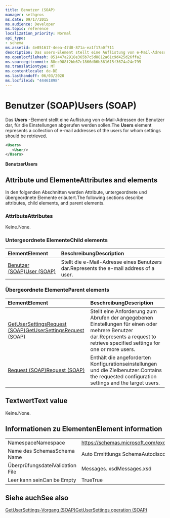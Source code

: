 ```yaml
---
title: Benutzer (SOAP)
manager: sethgros
ms.date: 09/17/2015
ms.audience: Developer
ms.topic: reference
localization_priority: Normal
api_type:
- schema
ms.assetid: 4e051617-4eea-47d0-871a-ea1f17a0f711
description: Das users-Element stellt eine Auflistung von e-Mail-Adressen der Benutzer dar, für die Einstellungen abgerufen werden sollen.
ms.openlocfilehash: 851447a2918e365b7c5d8812a61c9d425d26ffa2
ms.sourcegitcommit: 88ec988f2bb67c1866d06b361615f3674a24e795
ms.translationtype: MT
ms.contentlocale: de-DE
ms.lasthandoff: 06/03/2020
ms.locfileid: "44461898"
---
```

# <a name="users-soap"></a><span data-ttu-id="372c1-103">Benutzer (SOAP)</span><span class="sxs-lookup"><span data-stu-id="372c1-103">Users (SOAP)</span></span>

<span data-ttu-id="372c1-104">Das **Users** -Element stellt eine Auflistung von e-Mail-Adressen der Benutzer dar, für die Einstellungen abgerufen werden sollen.</span><span class="sxs-lookup"><span data-stu-id="372c1-104">The **Users** element represents a collection of e-mail addresses of the users for whom settings should be retrieved.</span></span> 
  
```XML
<Users>
   <User/>
</Users>
```

 <span data-ttu-id="372c1-105">**Benutzer**</span><span class="sxs-lookup"><span data-stu-id="372c1-105">**Users**</span></span>
## <a name="attributes-and-elements"></a><span data-ttu-id="372c1-106">Attribute und Elemente</span><span class="sxs-lookup"><span data-stu-id="372c1-106">Attributes and elements</span></span>

<span data-ttu-id="372c1-107">In den folgenden Abschnitten werden Attribute, untergeordnete und übergeordnete Elemente erläutert.</span><span class="sxs-lookup"><span data-stu-id="372c1-107">The following sections describe attributes, child elements, and parent elements.</span></span>
  
### <a name="attributes"></a><span data-ttu-id="372c1-108">Attribute</span><span class="sxs-lookup"><span data-stu-id="372c1-108">Attributes</span></span>

<span data-ttu-id="372c1-109">Keine.</span><span class="sxs-lookup"><span data-stu-id="372c1-109">None.</span></span>
  
### <a name="child-elements"></a><span data-ttu-id="372c1-110">Untergeordnete Elemente</span><span class="sxs-lookup"><span data-stu-id="372c1-110">Child elements</span></span>

|<span data-ttu-id="372c1-111">**Element**</span><span class="sxs-lookup"><span data-stu-id="372c1-111">**Element**</span></span>|<span data-ttu-id="372c1-112">**Beschreibung**</span><span class="sxs-lookup"><span data-stu-id="372c1-112">**Description**</span></span>|
|:-----|:-----|
|[<span data-ttu-id="372c1-113">Benutzer (SOAP)</span><span class="sxs-lookup"><span data-stu-id="372c1-113">User (SOAP)</span></span>](user-soap.md) <br/> |<span data-ttu-id="372c1-114">Stellt die e-Mail-Adresse eines Benutzers dar.</span><span class="sxs-lookup"><span data-stu-id="372c1-114">Represents the e-mail address of a user.</span></span>  <br/> |
   
### <a name="parent-elements"></a><span data-ttu-id="372c1-115">Übergeordnete Elemente</span><span class="sxs-lookup"><span data-stu-id="372c1-115">Parent elements</span></span>

|<span data-ttu-id="372c1-116">**Element**</span><span class="sxs-lookup"><span data-stu-id="372c1-116">**Element**</span></span>|<span data-ttu-id="372c1-117">**Beschreibung**</span><span class="sxs-lookup"><span data-stu-id="372c1-117">**Description**</span></span>|
|:-----|:-----|
|[<span data-ttu-id="372c1-118">GetUserSettingsRequest (SOAP)</span><span class="sxs-lookup"><span data-stu-id="372c1-118">GetUserSettingsRequest (SOAP)</span></span>](getusersettingsrequest-soap.md) <br/> |<span data-ttu-id="372c1-119">Stellt eine Anforderung zum Abrufen der angegebenen Einstellungen für einen oder mehrere Benutzer dar.</span><span class="sxs-lookup"><span data-stu-id="372c1-119">Represents a request to retrieve specified settings for one or more users.</span></span>  <br/> |
|[<span data-ttu-id="372c1-120">Request (SOAP)</span><span class="sxs-lookup"><span data-stu-id="372c1-120">Request (SOAP)</span></span>](request-soap.md) <br/> |<span data-ttu-id="372c1-121">Enthält die angeforderten Konfigurationseinstellungen und die Zielbenutzer.</span><span class="sxs-lookup"><span data-stu-id="372c1-121">Contains the requested configuration settings and the target users.</span></span>  <br/> |
   
## <a name="text-value"></a><span data-ttu-id="372c1-122">Textwert</span><span class="sxs-lookup"><span data-stu-id="372c1-122">Text value</span></span>

<span data-ttu-id="372c1-123">Keine.</span><span class="sxs-lookup"><span data-stu-id="372c1-123">None.</span></span>
  
## <a name="element-information"></a><span data-ttu-id="372c1-124">Informationen zu Elementen</span><span class="sxs-lookup"><span data-stu-id="372c1-124">Element information</span></span>

|||
|:-----|:-----|
|<span data-ttu-id="372c1-125">Namespace</span><span class="sxs-lookup"><span data-stu-id="372c1-125">Namespace</span></span>  <br/> |https://schemas.microsoft.com/exchange/2010/Autodiscover  <br/> |
|<span data-ttu-id="372c1-126">Name des Schemas</span><span class="sxs-lookup"><span data-stu-id="372c1-126">Schema Name</span></span>  <br/> |<span data-ttu-id="372c1-127">Auto Ermittlungs Schema</span><span class="sxs-lookup"><span data-stu-id="372c1-127">Autodiscover schema</span></span>  <br/> |
|<span data-ttu-id="372c1-128">Überprüfungsdatei</span><span class="sxs-lookup"><span data-stu-id="372c1-128">Validation File</span></span>  <br/> |<span data-ttu-id="372c1-129">Messages. xsd</span><span class="sxs-lookup"><span data-stu-id="372c1-129">Messages.xsd</span></span>  <br/> |
|<span data-ttu-id="372c1-130">Leer kann sein</span><span class="sxs-lookup"><span data-stu-id="372c1-130">Can be Empty</span></span>  <br/> |<span data-ttu-id="372c1-131">True</span><span class="sxs-lookup"><span data-stu-id="372c1-131">True</span></span>  <br/> |
   
## <a name="see-also"></a><span data-ttu-id="372c1-132">Siehe auch</span><span class="sxs-lookup"><span data-stu-id="372c1-132">See also</span></span>



[<span data-ttu-id="372c1-133">GetUserSettings-Vorgang (SOAP)</span><span class="sxs-lookup"><span data-stu-id="372c1-133">GetUserSettings operation (SOAP)</span></span>](getusersettings-operation-soap.md)


